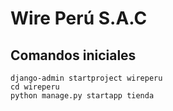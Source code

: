 # Wire Perú S.A.C

## Comandos iniciales

```
django-admin startproject wireperu
cd wireperu
python manage.py startapp tienda
```
